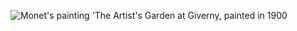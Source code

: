 ![Monet's painting 'The Artist's Garden at Giverny, painted in 1900](https://upload.wikimedia.org/wikipedia/commons/thumb/b/b1/Monet_-_Monets_Garten_in_Giverny.jpg/700px-Monet_-_Monets_Garten_in_Giverny.jpg)
